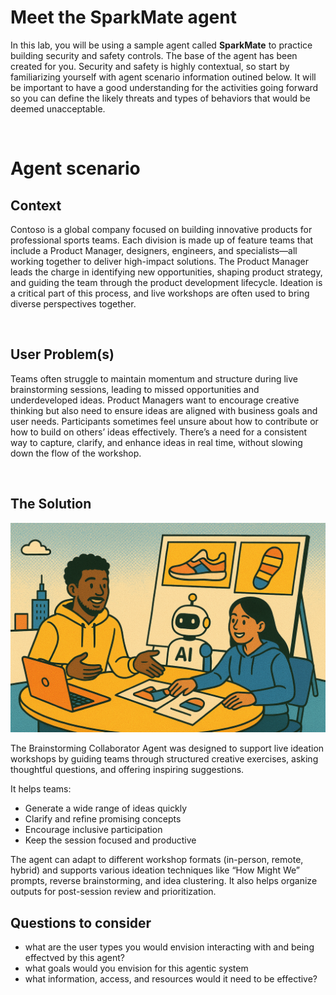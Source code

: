 # Meet the SparkMate agent

In this lab, you will be using a sample agent called **SparkMate** to practice building security and safety controls. The base of the agent has been created for you. Security and safety is highly contextual, so start by familiarizing yourself with agent scenario information outined below. It will be important to have a good understanding for the activities going forward so you can define the likely threats and types of behaviors that would be deemed unacceptable. 

<br>

# Agent scenario

## Context
Contoso is a global company focused on building innovative products for professional sports teams. Each division is made up of feature teams that include a Product Manager, designers, engineers, and specialists—all working together to deliver high-impact solutions.
The Product Manager leads the charge in identifying new opportunities, shaping product strategy, and guiding the team through the product development lifecycle. Ideation is a critical part of this process, and live workshops are often used to bring diverse perspectives together.

<br>

## User Problem(s)

Teams often struggle to maintain momentum and structure during live brainstorming sessions, leading to missed opportunities and underdeveloped ideas.
Product Managers want to encourage creative thinking but also need to ensure ideas are aligned with business goals and user needs.
Participants sometimes feel unsure about how to contribute or how to build on others’ ideas effectively.
There’s a need for a consistent way to capture, clarify, and enhance ideas in real time, without slowing down the flow of the workshop.

<br>

## The Solution

![Collaborating with AI on design](media/team-plus-sparkmate.png)

The Brainstorming Collaborator Agent was designed to support live ideation workshops by guiding teams through structured creative exercises, asking thoughtful questions, and offering inspiring suggestions. 

It helps teams:

- Generate a wide range of ideas quickly
- Clarify and refine promising concepts
- Encourage inclusive participation
- Keep the session focused and productive

The agent can adapt to different workshop formats (in-person, remote, hybrid) and supports various ideation techniques like “How Might We” prompts, reverse brainstorming, and idea clustering. It also helps organize outputs for post-session review and prioritization.

## Questions to consider

- what are the user types you would envision interacting with and being effectved by this agent?
- what goals would you envision for this agentic system
- what information, access, and resources would it need to be effective?



